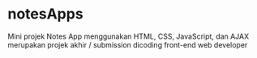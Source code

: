 # notesApps
Mini projek Notes App
menggunakan HTML, CSS, JavaScript, dan AJAX
merupakan projek akhir / submission dicoding front-end web developer
